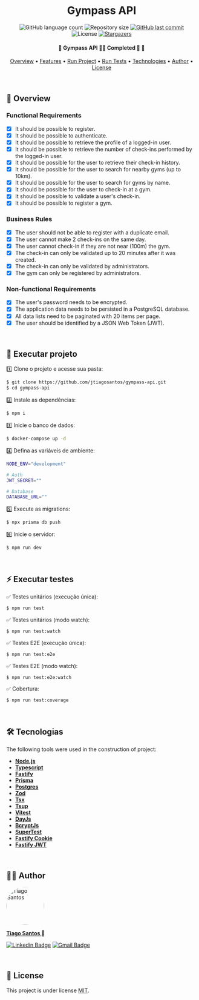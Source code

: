 
<h1 align="center">Gympass API</h1>

<p align="center">
  <img alt="GitHub language count" src="https://img.shields.io/github/languages/count/jtiagosantos/gympass-api?color=%green">
  <img alt="Repository size" src="https://img.shields.io/github/repo-size/jtiagosantos/gympass-api?color=blue">
  <a href="https://github.com/jtiagosantos/gympass-api/commits/master">
    <img alt="GitHub last commit" src="https://img.shields.io/github/last-commit/jtiagosantos/gympass-api?color=purple">
  </a>
  <img alt="License" src="https://img.shields.io/badge/license-MIT-brightgreen?color=orange">
   <a href="https://github.com/jtiagosantos/gympass-api/stargazers">
    <img alt="Stargazers" src="https://img.shields.io/github/stars/jtiagosantos/gympass-api?style=social">
  </a>
</p>

<h4 align="center"> 
  🚧 Gympass API 💪🏼 Completed 🚀 🚧
</h4>

<p align="center">
  <a href="#-overview">Overview</a> •
  <a href="#-features">Features</a> •
  <a href="#-run-project">Run Project</a> • 
  <a href="#-run-tests">Run Tests</a> • 
  <a href="#-technologies">Technologies</a> • 
  <a href="#-author">Author</a> • 
  <a href="#-license">License</a>
</p>

<br>

## 📝 Overview

### Functional Requirements

- [x] It should be possible to register.
- [x] It should be possible to authenticate.
- [x] It should be possible to retrieve the profile of a logged-in user.
- [x] It should be possible to retrieve the number of check-ins performed by the logged-in user.
- [x] It should be possible for the user to retrieve their check-in history.
- [x] It should be possible for the user to search for nearby gyms (up to 10km).
- [x] It should be possible for the user to search for gyms by name.
- [x] It should be possible for the user to check-in at a gym.
- [x] It should be possible to validate a user's check-in.
- [x] It should be possible to register a gym.

### Business Rules

- [x] The user should not be able to register with a duplicate email.
- [x] The user cannot make 2 check-ins on the same day.
- [x] The user cannot check-in if they are not near (100m) the gym.
- [x] The check-in can only be validated up to 20 minutes after it was created.
- [x] The check-in can only be validated by administrators.
- [x] The gym can only be registered by administrators.

### Non-functional Requirements

- [x] The user's password needs to be encrypted.
- [x] The application data needs to be persisted in a PostgreSQL database.
- [x] All data lists need to be paginated with 20 items per page.
- [x] The user should be identified by a JSON Web Token (JWT).

<br>

## 🚀 Executar projeto

1️⃣ Clone o projeto e acesse sua pasta:

```bash
$ git clone https://github.com/jtiagosantos/gympass-api.git
$ cd gympass-api
```

2️⃣ Instale as dependências:

```bash
$ npm i
```

3️⃣ Inicie o banco de dados:

```bash
$ docker-compose up -d
```

4️⃣ Defina as variáveis de ambiente:

```bash
NODE_ENV="development"

# Auth
JWT_SECRET=""

# Database
DATABASE_URL=""
```

5️⃣ Execute as migrations:

```bash
$ npx prisma db push
```

6️⃣ Inicie o servidor:

```bash
$ npm run dev
```

<br>

## ⚡ Executar testes

✅ Testes unitários (execução única):

```bash
$ npm run test
```

✅ Testes unitários (modo watch):

```bash
$ npm run test:watch
```

✅ Testes E2E (execução única):

```bash
$ npm run test:e2e
```

✅ Testes E2E (modo watch):

```bash
$ npm run test:e2e:watch
```

✅ Cobertura:

```bash
$ npm run test:coverage
```

<br>

## 🛠 Tecnologias

The following tools were used in the construction of project:

- **[Node.js](https://nodejs.org/en)**
- **[Typescript](https://www.typescriptlang.org/)**
- **[Fastify](https://www.fastify.io/)**
- **[Prisma](https://www.prisma.io/docs)**
- **[Postgres](https://www.postgresql.org/)**
- **[Zod](https://github.com/colinhacks/zod)**
- **[Tsx](https://www.npmjs.com/package/tsx)**
- **[Tsup](https://tsup.egoist.dev/)**
- **[Vitest](https://vitest.dev/)**
- **[DayJs](https://day.js.org/)**
- **[BcryptJs](https://www.npmjs.com/package/bcryptjs)**
- **[SuperTest](https://www.npmjs.com/package/supertest)**
- **[Fastify Cookie](https://www.npmjs.com/package/@fastify/cookie)**
- **[Fastify JWT](https://www.npmjs.com/package/@fastify/jwt)**

<br>

## 👨‍💻 Author

<img src="https://avatars.githubusercontent.com/u/63312141?v=4" width="100" alt="Tiago Santos" style="border-radius: 50px;" />

<strong><a href="https://github.com/jtiagosantos">Tiago Santos </a>🚀</strong>

[![Linkedin Badge](https://img.shields.io/badge/linkedin-%230077B5.svg?&style=for-the-badge&logo=linkedin&logoColor=white&link=https://www.linkedin.com/in/jos%C3%A9-tiago-santos-de-lima-aaa4361a4/)](https://www.linkedin.com/in/josetiagosantosdelima/)
[![Gmail Badge](https://img.shields.io/badge/Gmail-D14836?style=for-the-badge&logo=gmail&logoColor=white)](mailto:tiago.santos@icomp.ufam.edu.br)

<br>

## 📝 License

This project is under license [MIT](./LICENSE).
